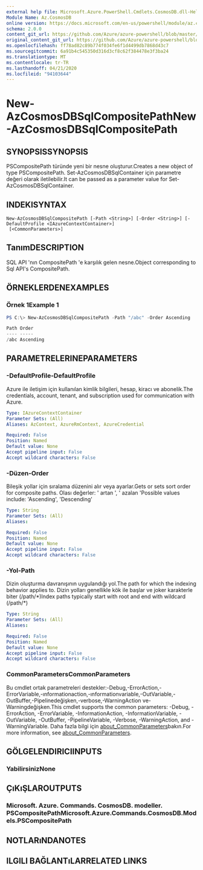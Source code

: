 ```yaml
---
external help file: Microsoft.Azure.PowerShell.Cmdlets.CosmosDB.dll-Help.xml
Module Name: Az.CosmosDB
online version: https://docs.microsoft.com/en-us/powershell/module/az.cosmosdb/new-azcosmosdbsqlcompositepath
schema: 2.0.0
content_git_url: https://github.com/Azure/azure-powershell/blob/master/src/CosmosDB/CosmosDB/help/New-AzCosmosDBSqlCompositePath.md
original_content_git_url: https://github.com/Azure/azure-powershell/blob/master/src/CosmosDB/CosmosDB/help/New-AzCosmosDBSqlCompositePath.md
ms.openlocfilehash: ff78ad82c89b774f034fe6f1d4499db7868d43c7
ms.sourcegitcommit: 6a91b4c545350d316d3cf8c62f384478e3f3ba24
ms.translationtype: MT
ms.contentlocale: tr-TR
ms.lasthandoff: 04/21/2020
ms.locfileid: "94103644"
---
```

# <span data-ttu-id="b294e-101">New-AzCosmosDBSqlCompositePath</span><span class="sxs-lookup"><span data-stu-id="b294e-101">New-AzCosmosDBSqlCompositePath</span></span>

## <span data-ttu-id="b294e-102">SYNOPSIS</span><span class="sxs-lookup"><span data-stu-id="b294e-102">SYNOPSIS</span></span>
<span data-ttu-id="b294e-103">PSCompositePath türünde yeni bir nesne oluşturur.</span><span class="sxs-lookup"><span data-stu-id="b294e-103">Creates a new object of type PSCompositePath.</span></span> <span data-ttu-id="b294e-104">Set-AzCosmosDBSqlContainer için parametre değeri olarak iletilebilir.</span><span class="sxs-lookup"><span data-stu-id="b294e-104">It can be passed as a parameter value for Set-AzCosmosDBSqlContainer.</span></span>

## <span data-ttu-id="b294e-105">INDEKI</span><span class="sxs-lookup"><span data-stu-id="b294e-105">SYNTAX</span></span>

```
New-AzCosmosDBSqlCompositePath [-Path <String>] [-Order <String>] [-DefaultProfile <IAzureContextContainer>]
 [<CommonParameters>]
```

## <span data-ttu-id="b294e-106">Tanım</span><span class="sxs-lookup"><span data-stu-id="b294e-106">DESCRIPTION</span></span>
<span data-ttu-id="b294e-107">SQL API 'nın CompositePath 'e karşılık gelen nesne.</span><span class="sxs-lookup"><span data-stu-id="b294e-107">Object corresponding to Sql API's CompositePath.</span></span>

## <span data-ttu-id="b294e-108">ÖRNEKLERDEN</span><span class="sxs-lookup"><span data-stu-id="b294e-108">EXAMPLES</span></span>

### <span data-ttu-id="b294e-109">Örnek 1</span><span class="sxs-lookup"><span data-stu-id="b294e-109">Example 1</span></span>
```powershell
PS C:\> New-AzCosmosDBSqlCompositePath -Path "/abc" -Order Ascending

Path Order
---- -----
/abc Ascending
```

## <span data-ttu-id="b294e-110">PARAMETRELERINE</span><span class="sxs-lookup"><span data-stu-id="b294e-110">PARAMETERS</span></span>

### <span data-ttu-id="b294e-111">-DefaultProfile</span><span class="sxs-lookup"><span data-stu-id="b294e-111">-DefaultProfile</span></span>
<span data-ttu-id="b294e-112">Azure ile iletişim için kullanılan kimlik bilgileri, hesap, kiracı ve abonelik.</span><span class="sxs-lookup"><span data-stu-id="b294e-112">The credentials, account, tenant, and subscription used for communication with Azure.</span></span>

```yaml
Type: IAzureContextContainer
Parameter Sets: (All)
Aliases: AzContext, AzureRmContext, AzureCredential

Required: False
Position: Named
Default value: None
Accept pipeline input: False
Accept wildcard characters: False
```

### <span data-ttu-id="b294e-113">-Düzen</span><span class="sxs-lookup"><span data-stu-id="b294e-113">-Order</span></span>
<span data-ttu-id="b294e-114">Bileşik yollar için sıralama düzenini alır veya ayarlar.</span><span class="sxs-lookup"><span data-stu-id="b294e-114">Gets or sets sort order for composite paths.</span></span>
<span data-ttu-id="b294e-115">Olası değerler: ' artan ', ' azalan '</span><span class="sxs-lookup"><span data-stu-id="b294e-115">Possible values include: 'Ascending', 'Descending'</span></span>

```yaml
Type: String
Parameter Sets: (All)
Aliases:

Required: False
Position: Named
Default value: None
Accept pipeline input: False
Accept wildcard characters: False
```

### <span data-ttu-id="b294e-116">-Yol</span><span class="sxs-lookup"><span data-stu-id="b294e-116">-Path</span></span>
<span data-ttu-id="b294e-117">Dizin oluşturma davranışının uygulandığı yol.</span><span class="sxs-lookup"><span data-stu-id="b294e-117">The path for which the indexing behavior applies to.</span></span>
<span data-ttu-id="b294e-118">Dizin yolları genellikle kök ile başlar ve joker karakterle biter (/path/\*)</span><span class="sxs-lookup"><span data-stu-id="b294e-118">Index paths typically start with root and end with wildcard (/path/\*)</span></span>

```yaml
Type: String
Parameter Sets: (All)
Aliases:

Required: False
Position: Named
Default value: None
Accept pipeline input: False
Accept wildcard characters: False
```

### <span data-ttu-id="b294e-119">CommonParameters</span><span class="sxs-lookup"><span data-stu-id="b294e-119">CommonParameters</span></span>
<span data-ttu-id="b294e-120">Bu cmdlet ortak parametreleri destekler:-Debug,-ErrorAction,-ErrorVariable,-ınformationaction,-ınformationvariable,-OutVariable,-OutBuffer,-Pipelinedeğişken,-verbose,-WarningAction ve-Warningdeğişken.</span><span class="sxs-lookup"><span data-stu-id="b294e-120">This cmdlet supports the common parameters: -Debug, -ErrorAction, -ErrorVariable, -InformationAction, -InformationVariable, -OutVariable, -OutBuffer, -PipelineVariable, -Verbose, -WarningAction, and -WarningVariable.</span></span> <span data-ttu-id="b294e-121">Daha fazla bilgi için [about_CommonParameters](http://go.microsoft.com/fwlink/?LinkID=113216)bakın.</span><span class="sxs-lookup"><span data-stu-id="b294e-121">For more information, see [about_CommonParameters](http://go.microsoft.com/fwlink/?LinkID=113216).</span></span>

## <span data-ttu-id="b294e-122">GÖLGELENDIRICI</span><span class="sxs-lookup"><span data-stu-id="b294e-122">INPUTS</span></span>

### <span data-ttu-id="b294e-123">Yabilirsiniz</span><span class="sxs-lookup"><span data-stu-id="b294e-123">None</span></span>

## <span data-ttu-id="b294e-124">ÇıKıŞLAR</span><span class="sxs-lookup"><span data-stu-id="b294e-124">OUTPUTS</span></span>

### <span data-ttu-id="b294e-125">Microsoft. Azure. Commands. CosmosDB. modeller. PSCompositePath</span><span class="sxs-lookup"><span data-stu-id="b294e-125">Microsoft.Azure.Commands.CosmosDB.Models.PSCompositePath</span></span>

## <span data-ttu-id="b294e-126">NOTLARıNDA</span><span class="sxs-lookup"><span data-stu-id="b294e-126">NOTES</span></span>

## <span data-ttu-id="b294e-127">ILGILI BAĞLANTıLAR</span><span class="sxs-lookup"><span data-stu-id="b294e-127">RELATED LINKS</span></span>
